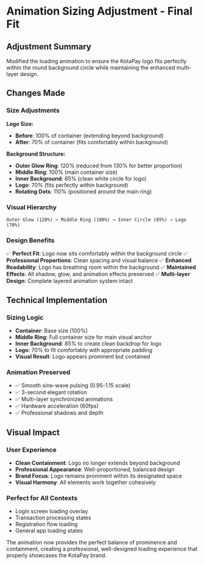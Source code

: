 # Animation Sizing Adjustment - Final Fit

## Adjustment Summary
Modified the loading animation to ensure the KotaPay logo fits perfectly within the round background circle while maintaining the enhanced multi-layer design.

## Changes Made

### Size Adjustments
**Logo Size:**
- **Before**: 100% of container (extending beyond background)
- **After**: 70% of container (fits comfortably within background)

**Background Structure:**
- **Outer Glow Ring**: 120% (reduced from 130% for better proportion)
- **Middle Ring**: 100% (main container size)
- **Inner Background**: 85% (clean white circle for logo)
- **Logo**: 70% (fits perfectly within background)
- **Rotating Dots**: 110% (positioned around the main ring)

### Visual Hierarchy
```
Outer Glow (120%) → Middle Ring (100%) → Inner Circle (85%) → Logo (70%)
```

### Design Benefits
✅ **Perfect Fit**: Logo now sits comfortably within the background circle
✅ **Professional Proportions**: Clean spacing and visual balance
✅ **Enhanced Readability**: Logo has breathing room within the background
✅ **Maintained Effects**: All shadow, glow, and animation effects preserved
✅ **Multi-layer Design**: Complete layered animation system intact

## Technical Implementation

### Sizing Logic
- **Container**: Base size (100%)
- **Middle Ring**: Full container size for main visual anchor
- **Inner Background**: 85% to create clean backdrop for logo
- **Logo**: 70% to fit comfortably with appropriate padding
- **Visual Result**: Logo appears prominent but contained

### Animation Preserved
- ✅ Smooth sine-wave pulsing (0.95-1.15 scale)
- ✅ 3-second elegant rotation
- ✅ Multi-layer synchronized animations
- ✅ Hardware acceleration (60fps)
- ✅ Professional shadows and depth

## Visual Impact

### User Experience
- **Clean Containment**: Logo no longer extends beyond background
- **Professional Appearance**: Well-proportioned, balanced design
- **Brand Focus**: Logo remains prominent within its designated space
- **Visual Harmony**: All elements work together cohesively

### Perfect for All Contexts
- Login screen loading overlay
- Transaction processing states
- Registration flow loading
- General app loading states

The animation now provides the perfect balance of prominence and containment, creating a professional, well-designed loading experience that properly showcases the KotaPay brand.
